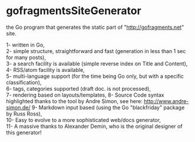 # gofragmentsSiteGenerator
the Go program that generates the static part of "http://gofragments.net" site.

1- written in Go,  
2- simple structure, straightforward and fast (generation in less than 1 sec for many posts),  
3- a search facility is available (simple reverse index on Title and Content),  
4- RSS/atom facility is available,  
5- multi-language support (for the time being Go only, but with a specific classification),  
6- tags, categories supported (draft doc. is not processed),  
7- rendering based on layouts/templates,
8- Source Code syntax highlighted thanks to the tool by Andre Simon, see here: http://www.andre-simon.de/
9- Markdown input based (using the Go "blackfriday" package by Russ Ross),  
10- Easy to evolve to a more sophisticated web/docs generator,  
11- A massive thanks to Alexander Demin, who is the original designer of this generator!


